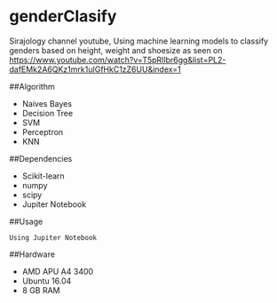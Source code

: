 # genderClasify
Sirajology channel youtube, Using machine learning models to classify genders based on height, weight and shoesize as seen on 
https://www.youtube.com/watch?v=T5pRlIbr6gg&list=PL2-dafEMk2A6QKz1mrk1uIGfHkC1zZ6UU&index=1

##Algorithm
* Naives Bayes
* Decision Tree
* SVM
* Perceptron
* KNN

##Dependencies

* Scikit-learn
* numpy
* scipy
* Jupiter Notebook

##Usage

```
Using Jupiter Notebook
```
##Hardware
* AMD APU A4 3400
* Ubuntu 16.04
* 8 GB RAM
